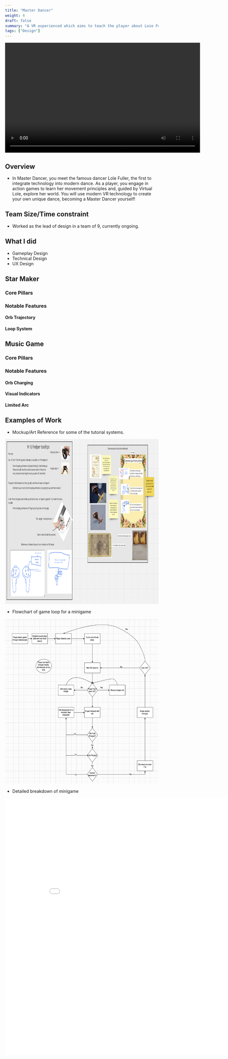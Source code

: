 ```yaml
---
title: "Master Dancer"
weight: 4
draft: false
summary: "A VR experienced which aims to teach the player about Loie Fuller, and to become a Master Dancer"
tags: ["Design"]
---
```


<video width="640" height="360" controls="">
  <source src="MD demo.mp4" type="video/mp4" />
  Your browser does not support the video tag.
</video>

## Overview
- In Master Dancer, you meet the famous dancer Loïe Fuller, the first to integrate technology into modern dance. As a player, you engage in action games to learn her movement principles and, guided by Virtual Loïe, explore her world. You will use modern VR technology to create your own unique dance, becoming a Master Dancer yourself!

## Team Size/Time constraint
- Worked as the lead of design in a team of 9, currently ongoing.

## What I did
- Gameplay Design
- Technical Design
- UX Design


## Star Maker

### Core Pillars

### Notable Features

#### Orb Trajectory

#### Loop System

## Music Game

### Core Pillars

### Notable Features

#### Orb Charging

#### Visual Indicators

#### Limited Arc


## Examples of Work

- Mockup/Art Reference for some of the tutorial systems.
<picture>
  <img src="Tutorial Miro.png" width="960" height="540">
</picture>

- Flowchart of game loop for a minigame
<picture>
  <img src="Music Game Game Loop.png" width="960" height="540">
</picture>

- Detailed breakdown of minigame
<embed src="D.d.2. Music Game Overview v2.docx - Google Docs.pdf" type="application/pdf" width="892" height="842"/>

